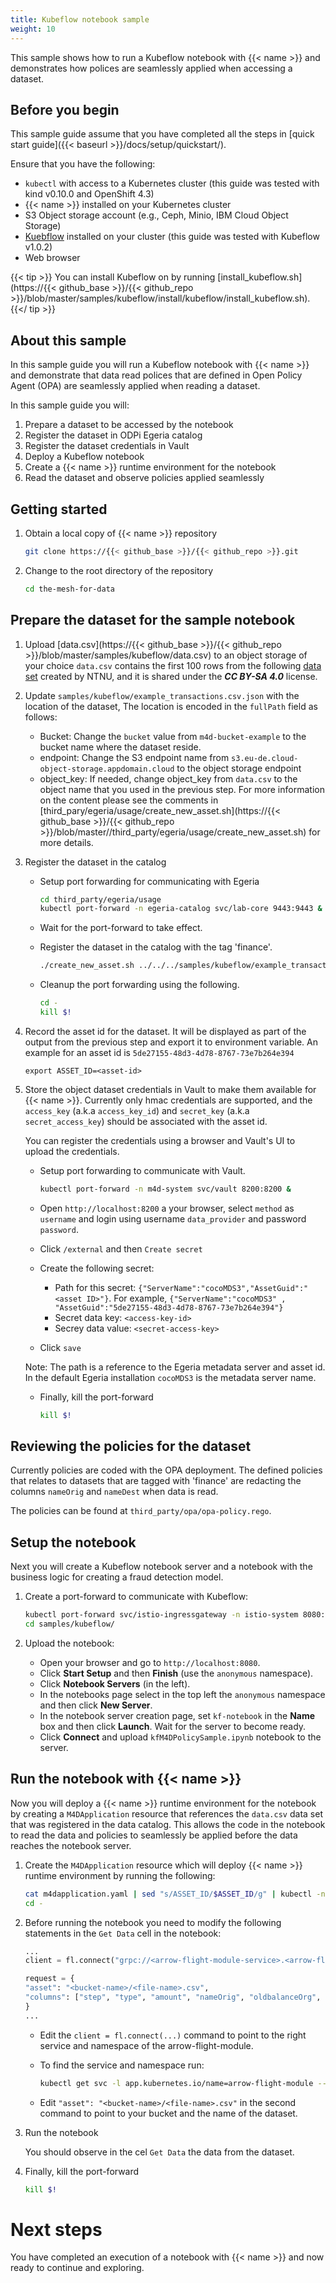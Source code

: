 ```yaml
---
title: Kubeflow notebook sample
weight: 10
---
```


This sample shows how to run a Kubeflow notebook with {{< name >}} and demonstrates how polices are seamlessly applied when accessing a dataset.

## Before you begin
This sample guide assume that you have completed all the steps in [quick start guide]({{< baseurl >}}/docs/setup/quickstart/).

Ensure that you have the following:
- `kubectl` with access to a Kubernetes cluster (this guide was tested with kind v0.10.0 and OpenShift 4.3)
- {{< name >}} installed on your Kubernetes cluster
- S3 Object storage account (e.g., Ceph, Minio, IBM Cloud Object Storage)
- [Kuebflow](https://www.kubeflow.org/) installed on your cluster (this guide was tested with Kubeflow v1.0.2)
- Web browser


{{< tip >}}
You can install Kubeflow on by running [install_kubeflow.sh](https://{{< github_base >}}/{{< github_repo >}}/blob/master/samples/kubeflow/install/kubeflow/install_kubeflow.sh). 
{{</ tip >}}

## About this sample
In this sample guide you will run a Kubeflow notebook with {{< name >}} and demonstrate that data read polices that are defined in Open Policy Agent (OPA) are seamlessly applied when reading a dataset.

In this sample guide you will:
1. Prepare a dataset to be accessed by the notebook
1. Register the dataset in ODPi Egeria catalog
1. Register the dataset credentials in Vault
1. Deploy a Kubeflow notebook
1. Create a {{< name >}} runtime environment for the notebook
1. Read the dataset and observe policies applied seamlessly

## Getting started

1.  Obtain a local copy of {{< name >}} repository
    ```bash
    git clone https://{{< github_base >}}/{{< github_repo >}}.git
    ```
1.  Change to the root directory of the repository
    ```bash
    cd the-mesh-for-data
    ```

## Prepare the dataset for the sample notebook

1. Upload [data.csv](https://{{< github_base >}}/{{< github_repo >}}/blob/master/samples/kubeflow/data.csv) to an object storage of your choice
    `data.csv` contains the first 100 rows from the following [data set](https://www.kaggle.com/ntnu-testimon/paysim1/data) created by NTNU, and it is shared under the ***CC BY-SA 4.0*** license.
1. Update ```samples/kubeflow/example_transactions.csv.json``` with the location of the dataset, The location is encoded in the `fullPath` field as follows:
    - Bucket: Change the `bucket` value from `m4d-bucket-example` to the bucket name where the dataset reside.
    - endpoint: Change the S3 endpoint name from `s3.eu-de.cloud-object-storage.appdomain.cloud` to the object storage endpoint
    - object_key: If needed, change object_key from `data.csv` to the object name that you used in the previous step.
    For more information on the content please see the comments in [third_pary/egeria/usage/create_new_asset.sh](https://{{< github_base >}}/{{< github_repo >}}/blob/master//third_party/egeria/usage/create_new_asset.sh) for more details.
1. Register the dataset in the catalog

    - Setup port forwarding for communicating with Egeria

        ```bash
        cd third_party/egeria/usage
        kubectl port-forward -n egeria-catalog svc/lab-core 9443:9443 &
        ```
    - Wait for the port-forward to take effect.

    - Register the dataset in the catalog with the tag 'finance'.
    
        ```bash
        ./create_new_asset.sh ../../../samples/kubeflow/example_transactions.csv.json 'finance'
        ```
    - Cleanup the port forwarding using the following.
    
        ```bash
        cd -
        kill $!
        ```
1. Record the asset id for the dataset. It will be displayed as part of the output from the previous step and export it to environment variable. An example for an asset id is `5de27155-48d3-4d78-8767-73e7b264e394`
    ```
    export ASSET_ID=<asset-id>
    ```
1. Store the object dataset credentials in Vault to make them available for {{< name >}}. Currently only hmac credentials are supported, and the `access_key` (a.k.a `access_key_id`) and `secret_key` (a.k.a `secret_access_key`) should be associated with the asset id.

    You can register the credentials using a browser and Vault's UI to upload the credentials.

    - Setup port forwarding to communicate with Vault.
        ```bash
        kubectl port-forward -n m4d-system svc/vault 8200:8200 &
        ```
    - Open `http://localhost:8200` a your browser, select `method` as `username` and login using username `data_provider` and password `password`.

    - Click `/external` and then `Create secret`

    - Create the following secret:
        - Path for this secret: `{"ServerName":"cocoMDS3","AssetGuid":"<asset ID>"}`. For example, `{"ServerName":"cocoMDS3" , "AssetGuid":"5de27155-48d3-4d78-8767-73e7b264e394"}`
        - Secret data key: `<access-key-id>`
        - Secrey data value: `<secret-access-key>`
    - Click `save`
    
    Note: The path is a reference to the Egeria metadata server and asset id. In the default Egeria installation `cocoMDS3` is the metadata server name.

    - Finally, kill the port-forward

        ```bash
        kill $!
        ```

## Reviewing the policies for the dataset

Currently policies are coded with the OPA deployment.
The defined policies that relates to datasets that are tagged with 'finance' are redacting the columns `nameOrig` and `nameDest` when data is read.

The policies can be found at `third_party/opa/opa-policy.rego`.

## Setup the notebook

Next you will create a Kubeflow notebook server and a notebook with the business logic for creating a fraud detection model.

1. Create a port-forward to communicate with Kubeflow:
    ```bash
    kubectl port-forward svc/istio-ingressgateway -n istio-system 8080:80 &
    cd samples/kubeflow/
    ```

1. Upload the notebook:
    - Open your browser and go to `http://localhost:8080`.
    - Click **Start Setup** and then **Finish** (use the `anonymous` namespace).
    - Click **Notebook Servers** (in the left).
    - In the notebooks page select in the top left the `anonymous` namespace and then click **New Server**.
    - In the notebook server creation page, set `kf-notebook` in the **Name** box and then click **Launch**. Wait for the server to become ready.
    - Click **Connect** and upload `kfM4DPolicySample.ipynb` notebook to the server.

## Run the notebook with {{< name >}}

Now you will deploy a {{< name >}} runtime environment for the notebook by creating a `M4DApplication` resource that references the `data.csv` data set that was registered in the data catalog.
This allows the code in the notebook to read the data and policies to seamlessly be applied before the data reaches the notebook server.

1. Create the `M4DApplication` resource which will deploy {{< name >}} runtime environment by running the following:
    ```bash
    cat m4dapplication.yaml | sed "s/ASSET_ID/$ASSET_ID/g" | kubectl -n anonymous apply -f -
    cd -
    ```

1. Before running the notebook you need to modify the following statements in the `Get Data` cell in the notebook:
    ```python
    ...
    client = fl.connect("grpc://<arrow-flight-module-service>.<arrow-flight-module-ns>.svc.  cluster.local:80")

    request = {
    "asset": "<bucket-name>/<file-name>.csv", 
    "columns": ["step", "type", "amount", "nameOrig", "oldbalanceOrg", "newbalanceOrig", "nameDest", "oldbalanceDest", "newbalanceDest", "isFraud", "isFlaggedFraud"]
    }
    ...
    ``` 

    - Edit the `client = fl.connect(...)` command to point to the right service and namespace of the arrow-flight-module.
    - To find the service and namespace run:
        ```bash
        kubectl get svc -l app.kubernetes.io/name=arrow-flight-module --all-namespaces
        ```

    - Edit `"asset": "<bucket-name>/<file-name>.csv"` in the second command to point to your bucket and the name of the dataset.

1. Run the notebook

    You should observe in the cel `Get Data` the data from the dataset.

1. Finally, kill the port-forward
    ```bash
    kill $!
    ```

# Next steps
You have completed an execution of a notebook with {{< name >}} and now ready to continue and exploring.